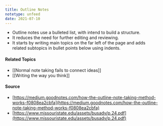 ```yaml
---
title: Outline Notes
notetype: unfeed
date: 2021-07-10
---
```


- Outline notes use a bulleted list, with intend to build a structure. 
- It reduces the need for further editing and reviewing. 
- It starts by writing main topics on the far left of the page and adds related subtopics in bullet points below using indents.
	
#### Related Topics
- [[Normal note taking fails to connect ideas]]
- [[Writing the way you think]]

#### Source
- [https://medium.goodnotes.com/how-the-outline-note-taking-method-works-f0808ea2cbfa](https://medium.goodnotes.com/how-the-outline-note-taking-method-works-f0808ea2cbfa)
- [https://www.missouristate.edu/assets/busadv/p.24.pdf](https://www.missouristate.edu/assets/busadv/p.24.pdf)